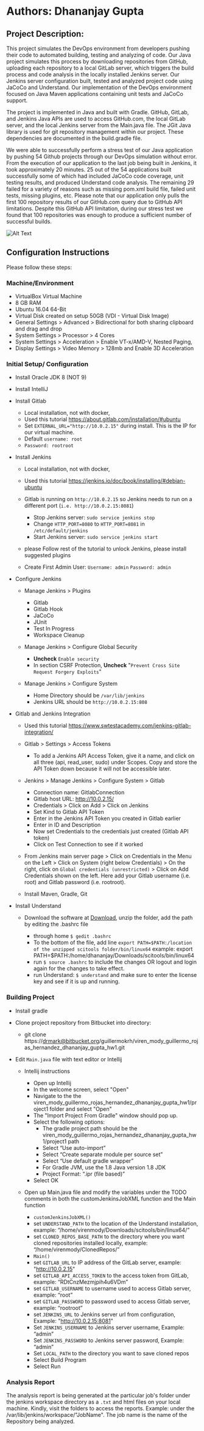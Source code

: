 # Authors: Dhananjay Gupta

## Project Description:
This project simulates the DevOps environment from developers pushing their code to automated building, testing and analyzing of code. Our Java project simulates this process by downloading repositories from GitHub, uploading each repository to a local GitLab server, which triggers the build process and code analysis  in the locally installed Jenkins server. Our Jenkins server configuration built, tested and analyzed project code using JaCoCo and Understand. Our implementation of the DevOps environment focused on Java Maven applications containing unit tests and JaCoCo support.     
 
The project is implemented in Java and built with Gradle.  GitHub, GitLab, and Jenkins Java APIs are used to access GitHub.com, the local GitLab server, and the local Jenkins server from the Main.java file.  The JGit Java library is used for git repository management within our project.  These dependencies are documented in the build.gradle file.    
 
We were able to successfully perform a stress test of our Java application by pushing 54 Github projects through our DevOps simulation without error. From the execution of our application to the last job being built in Jenkins, it took approximately 20 minutes. 25 out of the 54 applications built successfully some of which had included JaCoCo code coverage, unit testing results, and produced Understand code analysis. The remaining 29 failed for a variety of reasons such as missing pom.xml build file, failed unit tests, missing plugins, etc. Please note that our application only pulls the first 100 repository results of our GitHub.com query due to GitHub API limitations.  Despite this GitHub API limitation, during our stress test we found that 100 repositories was enough to produce a sufficient number of successful builds.    

![Alt Text](https://i.imgur.com/EnXidFN.gif)

Configuration Instructions
--- 
Please follow these steps:  

### Machine/Environment

+ VirtualBox Virtual Machine
+ 8 GB RAM
+ Ubuntu 16.04 64-Bit
+ Virtual Disk created on setup 50GB (VDI - Virtual Disk Image)
+ General Settings > Advanced > Bidirectional for both sharing clipboard and drag and drop
+ System Settings > Processor > 4 Cores
+ System Settings > Acceleration > Enable VT-x/AMD-V, Nested Paging, 
+ Display Settings > Video Memory >  128mb and Enable 3D Acceleration

### Initial Setup/ Configuration

* Install Oracle JDK 8 (NOT 9)
* Install IntelliJ
* Install Gitlab

  + Local installation, not with docker, 
  + Used this tutorial https://about.gitlab.com/installation/#ubuntu
  + Set `EXTERNAL_URL="http://10.0.2.15"` during install. This is the IP for our virtual machine.
  + Default `username: root`
  + `Password: rootroot`

* Install Jenkins

  + Local installation, not with docker, 
  + Used this tutorial https://jenkins.io/doc/book/installing/#debian-ubuntu
  + Gitlab is running on `http://10.0.2.15` so Jenkins needs to run on a different port (`i.e. http://10.0.2.15:8081`)
  
    - Stop Jenkins server: `sudo service jenkins stop`
    - Change `HTTP_PORT=8080` to `HTTP_PORT=8081` in `/etc/default/jenkins`
    - Start Jenkins server: `sudo service jenkins start`
    
  + please Follow rest of the tutorial to unlock Jenkins, please install suggested plugins
  + Create First Admin User: `Username: admin` `Password: admin`

* Configure Jenkins

  + Manage Jenkins > Plugins
  
    - Gitlab 
    - Gitlab Hook 
    - JaCoCo 
    - JUnit 
    - Test In Progress 
    - Workspace Cleanup
    
  + Manage Jenkins > Configure Global Security
  
    - **Uncheck** `Enable security`
    - In section CSRF Protection, **Uncheck** "`Prevent Cross Site Request Forgery Exploits`"

  + Manage Jenkins > Configure System

    - Home Directory should be `/var/lib/jenkins`
    - Jenkins URL should be `http://10.0.2.15:808`

* Gitlab and Jenkins Integration

  + Used this tutorial https://www.swtestacademy.com/jenkins-gitlab-integration/
  + Gitlab > Settings > Access Tokens

    - To add a Jenkins API Access Token, give it a name, and click on all three (api, read_user, sudo) under Scopes. Copy and store the API Token down because it will not be accessible later.

  + Jenkins > Manage Jenkins > Configure System > Gitlab

    - Connection name: GitlabConnection
    - Gitlab host URL: http://10.0.2.15/
    - Credentials > Click on Add > Click on Jenkins
    - Set Kind to Gitlab API Token
    - Enter in the Jenkins API Token you created in Gitlab earlier
    - Enter in ID and  Description
    - Now set Credentials to the credentials just created (Gitlab API token)
    - Click on Test Connection to see if it worked

  + From Jenkins main server page > Click on Credentials in the Menu on the Left > Click on System (right below Credentials) > On the right, click on `Global credentials (unrestricted)` > Click on Add Credentials shown on the left. Here add your Gitlab username (i.e. root) and Gitlab password (i.e. rootroot). 
  + Install Maven, Gradle, Git
  
* Install Understand

  + Download the software at [Download](https://scitools.com/download-2/), unzip the folder, add the path by editing the .bashrc file
  
     - through home `$ gedit .bashrc`  
     - To the bottom of the file, add line `export PATH=$PATH:/location of the unzipped scitools folder/bin/linux64` example: export PATH=$PATH:/home/dhananjay/Downloads/scitools/bin/linux64
     - run `$ source .bashrc` to include the changes OR logout and login again for the changes to take effect.
     - run Understand: `$ understand` and make sure to enter the license key and see if it is up and running.

### Building Project

* Install gradle
* Clone project repository from Bitbucket into directory:

  + git clone https://drmark@bitbucket.org/guillermokrh/viren_mody_guillermo_rojas_hernandez_dhananjay_gupta_hw1.git

* Edit `Main.java` file with text editor or Intellij

  + Intellij instructions

    - Open up Intellij
    - In the welcome screen, select "Open"
    - Navigate to the the viren_mody_guillermo_rojas_hernandez_dhananjay_gupta_hw1/project1 folder and select "Open"
    - The "Import Project From Gradle" window should pop up.
    - Select the following options:
      - The gradle project path should be the viren_mody_guillermo_rojas_hernandez_dhananjay_gupta_hw1/project1 path
      - Select “Use auto-import”
      - Select “Create separate module per source set”
      - Select “Use default gradle wrapper”
      - For Gradle JVM, use the 1.8 Java version 1.8 JDK
      - Project Format: “.ipr (file based)”
    - Select OK
    
  + Open up Main.java file and modify the variables under the TODO comments in both the customJenkinsJobXML function and the Main function

    - `customJenkinsJobXML()`
    - set `UNDERSTAND_PATH` to the location of the Understand installation, example: “/home/virenmody/Downloads/scitools/bin/linux64/”
    - set `CLONED_REPOS_BASE_PATH` to the directory where you want cloned repositories installed locally, example: “/home/virenmody/ClonedRepos/”
    - `Main()`
    - set `GITLAB_URL` to IP address of the GitLab server, example: "http://10.0.2.15"
    - set `GITLAB_API_ACCESS_TOKEN` to the access token from GitLab, example: “RDtCnzMezmjpih4u6VDm”
    - set `GITLAB_USERNAME` to username used to access Gitlab server, example: “root”
    - set `GITLAB_PASSWORD` to password used to access Gitlab server, example: “rootroot”
    - set `JENKINS_URL` to Jenkins server url from configuration, Example: "http://10.0.2.15:8081"
    - Set `JENKINS_USERNAME` to Jenkins server username, Example: “admin”
    - Set `JENKINS_PASSWORD` to Jenkins server password, Example: “admin”
    - Set `LOCAL_PATH` to the directory you want to save cloned repos
    - Select Build Program
    - Select Run

### Analysis Report
  
The analysis report is being generated at the particular job's folder under the jenkins workspace directory as a `.txt` and html files on your local machine. Kindly, visit the folders to access the reports.
Example: under the /var/lib/jenkins/workspace/"JobName". The job name is the name of the Repository being analyzed.  

